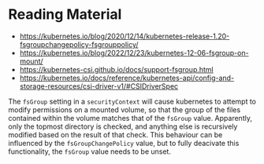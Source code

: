 # Reading Material

- https://kubernetes.io/blog/2020/12/14/kubernetes-release-1.20-fsgroupchangepolicy-fsgrouppolicy/
- https://kubernetes.io/blog/2022/12/23/kubernetes-12-06-fsgroup-on-mount/
- https://kubernetes-csi.github.io/docs/support-fsgroup.html
- https://kubernetes.io/docs/reference/kubernetes-api/config-and-storage-resources/csi-driver-v1/#CSIDriverSpec

The `fsGroup` setting in a `securityContext` will cause kubernetes to attempt to modify permissions on a mounted volume, so that the group of the files contained within the volume matches that of the `fsGroup` value. Apparently, only the topmost directory is checked, and anything else is recursively modified based on the result of that check. This behaviour can be influenced by the `fsGroupChangePolicy` value, but to fully deacivate this functionality, the `fsGroup` value needs to be unset.
